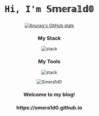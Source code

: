 <div align="center">
  <h1><pre>Hi, I'm 𝕊𝕞𝕖𝕣𝕒𝟙𝕕𝟘</pre></h1>
</div>


<div align="center">

[![Anurag's GitHub stats](https://github-readme-stats.vercel.app/api?username=Smera1d0&show_icons=true&theme=radical&count_private=true)](https://github.com/anuraghazra/github-readme-stats)

</div>

<div align="center">
  <h3>My Stack</h3>
</div>


<div align="center">
  
![stack](https://skillicons.dev/icons?i=python,md,nodejs,ps,js,css,cpp,c,docker,latex&perline=5&theme=dark)

</div>

<div align="center">
  <h3>My Tools</h3>
</div>

<div align="center">
  
![stack](https://skillicons.dev/icons?i=vscode,windows,neovim,vim,github,notion,linux,ubuntu,pycharm,discord,vivado&perline=5&theme=dark)

</div>

<p align="center">
  <img src="https://github-readme-stats.vercel.app/api/top-langs/?username=Smera1d0&layout=compact&hide=html&title_color=FFE652&theme=radical&text_color=71DFE7&hide_border=1&border_radius=10" alt="Smera1d0">
</p>

<div align="center">
  <h3>Welcome to my blog!</h3>
  <h3>https://smera1d0.github.io</h3>
</div>



